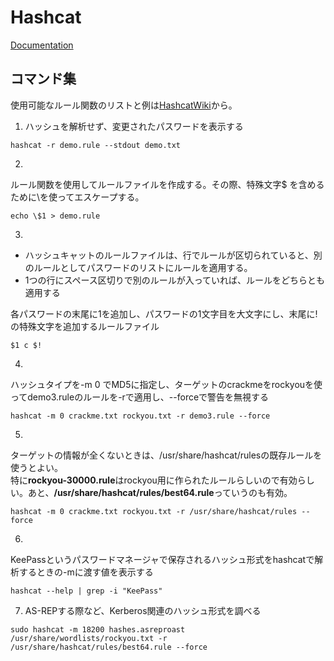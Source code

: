 # Hashcat
[Documentation](https://hashcat.net/wiki/doku.php?id=hashcat)

## コマンド集
使用可能なルール関数のリストと例は[HashcatWiki](https://hashcat.net/wiki/doku.php?id=rule_based_attack)から。

1. ハッシュを解析せず、変更されたパスワードを表示する
```
hashcat -r demo.rule --stdout demo.txt
```

2. 
ルール関数を使用してルールファイルを作成する。その際、特殊文字$
を含めるために\を使ってエスケープする。
```
echo \$1 > demo.rule
```

3. 
- ハッシュキャットのルールファイルは、行でルールが区切られていると、別のルールとしてパスワードのリストにルールを適用する。  
- 1つの行にスペース区切りで別のルールが入っていれば、ルールをどちらとも適用する

各パスワードの末尾に1を追加し、パスワードの1文字目を大文字にし、末尾に!の特殊文字を追加するルールファイル
```
$1 c $!
```

4. 
ハッシュタイプを-m 0 でMD5に指定し、ターゲットのcrackmeをrockyouを使ってdemo3.ruleのルールを-rで適用し、--forceで警告を無視する
```
hashcat -m 0 crackme.txt rockyou.txt -r demo3.rule --force
```

5. 
ターゲットの情報が全くないときは、/usr/share/hashcat/rulesの既存ルールを使うとよい。  
特に**rockyou-30000.rule**はrockyou用に作られたルールらしいので有効らしい。あと、**/usr/share/hashcat/rules/best64.rule**っていうのも有効。
```
hashcat -m 0 crackme.txt rockyou.txt -r /usr/share/hashcat/rules --force
```


6. 
KeePassというパスワードマネージャで保存されるハッシュ形式をhashcatで解析するときの-mに渡す値を表示する
```
hashcat --help | grep -i "KeePass"
```

7. AS-REPする際など、Kerberos関連のハッシュ形式を調べる
```
sudo hashcat -m 18200 hashes.asreproast /usr/share/wordlists/rockyou.txt -r /usr/share/hashcat/rules/best64.rule --force
```